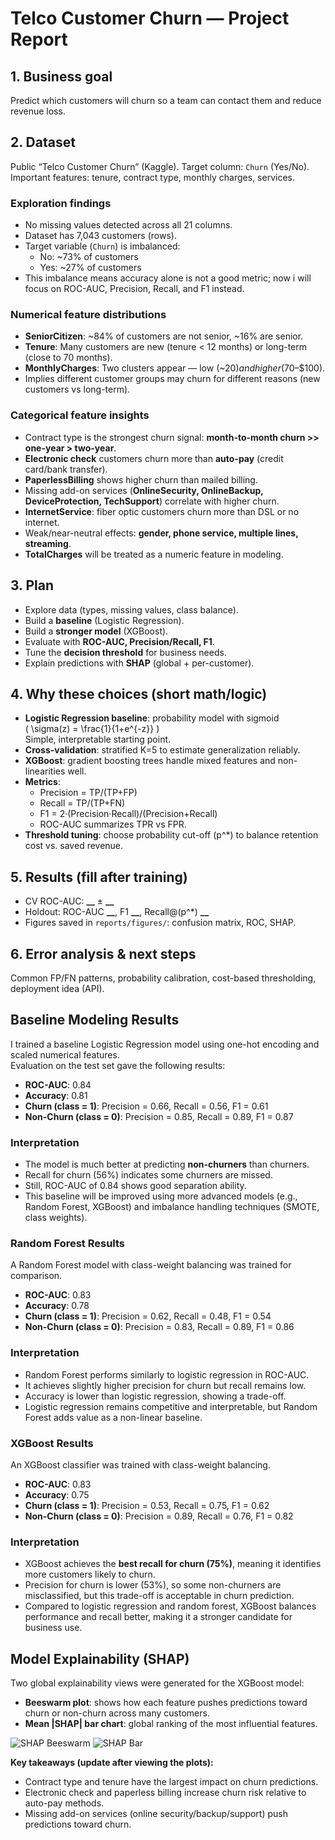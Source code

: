 # Telco Customer Churn — Project Report

## 1. Business goal
Predict which customers will churn so a team can contact them and reduce revenue loss.

## 2. Dataset
Public “Telco Customer Churn” (Kaggle). Target column: `Churn` (Yes/No).  
Important features: tenure, contract type, monthly charges, services.

### Exploration findings
- No missing values detected across all 21 columns.
- Dataset has 7,043 customers (rows).
- Target variable (`Churn`) is imbalanced:
  - No: ~73% of customers
  - Yes: ~27% of customers
- This imbalance means accuracy alone is not a good metric; now i  will focus on ROC-AUC, Precision, Recall, and F1 instead.

### Numerical feature distributions
- **SeniorCitizen**: ~84% of customers are not senior, ~16% are senior.
- **Tenure**: Many customers are new (tenure < 12 months) or long-term (close to 70 months).
- **MonthlyCharges**: Two clusters appear — low (~$20) and higher ($70–$100).
- Implies different customer groups may churn for different reasons (new customers vs long-term).


### Categorical feature insights
- Contract type is the strongest churn signal: **month-to-month churn >> one-year > two-year**.
- **Electronic check** customers churn more than **auto-pay** (credit card/bank transfer).
- **PaperlessBilling** shows higher churn than mailed billing.
- Missing add-on services (**OnlineSecurity, OnlineBackup, DeviceProtection, TechSupport**) correlate with higher churn.
- **InternetService**: fiber optic customers churn more than DSL or no internet.
- Weak/near-neutral effects: **gender, phone service, multiple lines, streaming**.
- **TotalCharges** will be treated as a numeric feature in modeling.




## 3. Plan
- Explore data (types, missing values, class balance).
- Build a **baseline** (Logistic Regression).
- Build a **stronger model** (XGBoost).
- Evaluate with **ROC-AUC, Precision/Recall, F1**.
- Tune the **decision threshold** for business needs.
- Explain predictions with **SHAP** (global + per-customer).

## 4. Why these choices (short math/logic)
- **Logistic Regression baseline**: probability model with sigmoid  
  \( \sigma(z) = \frac{1}{1+e^{-z}} \)  
  Simple, interpretable starting point.
- **Cross-validation**: stratified K=5 to estimate generalization reliably.
- **XGBoost**: gradient boosting trees handle mixed features and non-linearities well.
- **Metrics**:  
  - Precision = TP/(TP+FP)  
  - Recall = TP/(TP+FN)  
  - F1 = 2·(Precision·Recall)/(Precision+Recall)  
  - ROC-AUC summarizes TPR vs FPR.
- **Threshold tuning**: choose probability cut-off \(p^*\) to balance retention cost vs. saved revenue.

## 5. Results (fill after training)
- CV ROC-AUC: **__** ± **__**
- Holdout: ROC-AUC **__**, F1 **__**, Recall@\(p^*\) **__**  
- Figures saved in `reports/figures/`: confusion matrix, ROC, SHAP.

## 6. Error analysis & next steps
Common FP/FN patterns, probability calibration, cost-based thresholding, deployment idea (API).


## Baseline Modeling Results

I trained a baseline Logistic Regression model using one-hot encoding and scaled numerical features.  
Evaluation on the test set gave the following results:

- **ROC-AUC**: 0.84
- **Accuracy**: 0.81
- **Churn (class = 1)**: Precision = 0.66, Recall = 0.56, F1 = 0.61
- **Non-Churn (class = 0)**: Precision = 0.85, Recall = 0.89, F1 = 0.87

### Interpretation
- The model is much better at predicting **non-churners** than churners.
- Recall for churn (56%) indicates some churners are missed.
- Still, ROC-AUC of 0.84 shows good separation ability.
- This baseline will be improved using more advanced models (e.g., Random Forest, XGBoost) and imbalance handling techniques (SMOTE, class weights).

### Random Forest Results

A Random Forest model with class-weight balancing was trained for comparison.

- **ROC-AUC**: 0.83
- **Accuracy**: 0.78
- **Churn (class = 1)**: Precision = 0.62, Recall = 0.48, F1 = 0.54
- **Non-Churn (class = 0)**: Precision = 0.83, Recall = 0.89, F1 = 0.86

### Interpretation
- Random Forest performs similarly to logistic regression in ROC-AUC.
- It achieves slightly higher precision for churn but recall remains low.
- Accuracy is lower than logistic regression, showing a trade-off.
- Logistic regression remains competitive and interpretable, but Random Forest adds value as a non-linear baseline.

### XGBoost Results

An XGBoost classifier was trained with class-weight balancing.  

- **ROC-AUC**: 0.83  
- **Accuracy**: 0.75  
- **Churn (class = 1)**: Precision = 0.53, Recall = 0.75, F1 = 0.62  
- **Non-Churn (class = 0)**: Precision = 0.89, Recall = 0.76, F1 = 0.82  

### Interpretation
- XGBoost achieves the **best recall for churn (75%)**, meaning it identifies more customers likely to churn.
- Precision for churn is lower (53%), so some non-churners are misclassified, but this trade-off is acceptable in churn prediction.
- Compared to logistic regression and random forest, XGBoost balances performance and recall better, making it a stronger candidate for business use.



## Model Explainability (SHAP)

Two global explainability views were generated for the XGBoost model:

- **Beeswarm plot**: shows how each feature pushes predictions toward churn or non-churn across many customers.  
- **Mean |SHAP| bar chart**: global ranking of the most influential features.

![SHAP Beeswarm](./figures/shap_beeswarm.png)
![SHAP Bar](./figures/shap_bar.png)


**Key takeaways (update after viewing the plots):**
- Contract type and tenure have the largest impact on churn predictions.
- Electronic check and paperless billing increase churn risk relative to auto-pay methods.
- Missing add-on services (online security/backup/support) push predictions toward churn.






